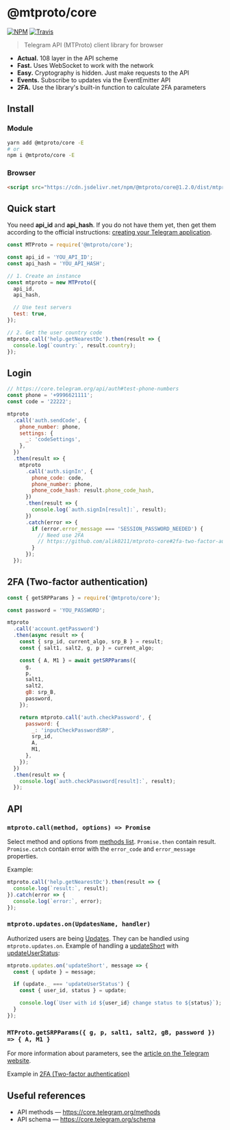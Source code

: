 # @mtproto/core

[![NPM](https://img.shields.io/npm/v/@mtproto/core.svg?style=flat-square)](https://www.npmjs.com/package/@mtproto/core)
[![Travis](https://img.shields.io/travis/com/alik0211/mtproto-core/master.svg?style=flat-square)](https://travis-ci.com/alik0211/mtproto-core)

> Telegram API (MTProto) client library for browser

* **Actual.** 108 layer in the API scheme
* **Fast.** Uses WebSocket to work with the network
* **Easy.** Cryptography is hidden. Just make requests to the API
* **Events.** Subscribe to updates via the EventEmitter API
* **2FA.** Use the library's built-in function to calculate 2FA parameters

## Install
### Module
```sh
yarn add @mtproto/core -E
# or
npm i @mtproto/core -E
```

### Browser

```html
<script src="https://cdn.jsdelivr.net/npm/@mtproto/core@1.2.0/dist/mtproto.min.js"></script>
```

## Quick start

You need **api_id** and **api_hash**. If you do not have them yet, then get them according to the official instructions: [creating your Telegram application](https://core.telegram.org/api/obtaining_api_id).

```js
const MTProto = require('@mtproto/core');

const api_id = 'YOU_API_ID';
const api_hash = 'YOU_API_HASH';

// 1. Create an instance
const mtproto = new MTProto({
  api_id,
  api_hash,

  // Use test servers
  test: true,
});

// 2. Get the user country code
mtproto.call('help.getNearestDc').then(result => {
  console.log(`country:`, result.country);
});
```

## Login
```js
// https://core.telegram.org/api/auth#test-phone-numbers
const phone = '+9996621111';
const code = '22222';

mtproto
  .call('auth.sendCode', {
    phone_number: phone,
    settings: {
      _: 'codeSettings',
    },
  })
  .then(result => {
    mtproto
      .call('auth.signIn', {
        phone_code: code,
        phone_number: phone,
        phone_code_hash: result.phone_code_hash,
      })
      .then(result => {
        console.log(`auth.signIn[result]:`, result);
      })
      .catch(error => {
        if (error.error_message === 'SESSION_PASSWORD_NEEDED') {
          // Need use 2FA
          // https://github.com/alik0211/mtproto-core#2fa-two-factor-authentication
        }
      });
  });
```

## 2FA (Two-factor authentication)

```js
const { getSRPParams } = require('@mtproto/core');

const password = 'YOU_PASSWORD';

mtproto
  .call('account.getPassword')
  .then(async result => {
    const { srp_id, current_algo, srp_B } = result;
    const { salt1, salt2, g, p } = current_algo;

    const { A, M1 } = await getSRPParams({
      g,
      p,
      salt1,
      salt2,
      gB: srp_B,
      password,
    });

    return mtproto.call('auth.checkPassword', {
      password: {
        _: 'inputCheckPasswordSRP',
        srp_id,
        A,
        M1,
      },
    });
  })
  .then(result => {
    console.log(`auth.checkPassword[result]:`, result);
  });
```

## API

### `mtproto.call(method, options) => Promise`
Select method and options from [methods list](https://core.telegram.org/methods). `Promise.then` contain result. `Promise.catch` contain error with the `error_code` and `error_message` properties.

Example:
```js
mtproto.call('help.getNearestDc').then(result => {
  console.log(`result:`, result);
}).catch(error => {
  console.log(`error:`, error);
});
```

### `mtproto.updates.on(UpdatesName, handler)`
Authorized users are being [Updates](https://core.telegram.org/type/Updates). They can be handled using `mtproto.updates.on`. Example of handling a [updateShort](https://core.telegram.org/constructor/updateShort) with [updateUserStatus](https://core.telegram.org/constructor/updateUserStatus):
```js
mtproto.updates.on('updateShort', message => {
  const { update } = message;

  if (update._ === 'updateUserStatus') {
    const { user_id, status } = update;

    console.log(`User with id ${user_id} change status to ${status}`);
  }
});
```

### `MTProto.getSRPParams({ g, p, salt1, salt2, gB, password }) => { A, M1 }`

For more information about parameters, see the [article on the Telegram website](https://core.telegram.org/api/srp).

Example in [2FA (Two-factor authentication)](https://github.com/alik0211/mtproto-core#2fa-two-factor-authentication)

## Useful references

- API methods — https://core.telegram.org/methods
- API schema — https://core.telegram.org/schema
